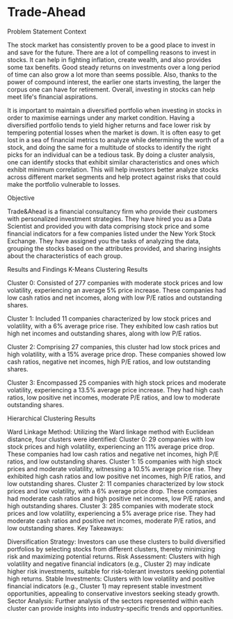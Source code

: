 # Trade-Ahead
Problem Statement
Context

The stock market has consistently proven to be a good place to invest in and save for the future. There are a lot of compelling reasons to invest in stocks. It can help in fighting inflation, create wealth, and also provides some tax benefits. Good steady returns on investments over a long period of time can also grow a lot more than seems possible. Also, thanks to the power of compound interest, the earlier one starts investing, the larger the corpus one can have for retirement. Overall, investing in stocks can help meet life's financial aspirations.

It is important to maintain a diversified portfolio when investing in stocks in order to maximise earnings under any market condition. Having a diversified portfolio tends to yield higher returns and face lower risk by tempering potential losses when the market is down. It is often easy to get lost in a sea of financial metrics to analyze while determining the worth of a stock, and doing the same for a multitude of stocks to identify the right picks for an individual can be a tedious task. By doing a cluster analysis, one can identify stocks that exhibit similar characteristics and ones which exhibit minimum correlation. This will help investors better analyze stocks across different market segments and help protect against risks that could make the portfolio vulnerable to losses.

Objective

Trade&Ahead is a financial consultancy firm who provide their customers with personalized investment strategies. They have hired you as a Data Scientist and provided you with data comprising stock price and some financial indicators for a few companies listed under the New York Stock Exchange. They have assigned you the tasks of analyzing the data, grouping the stocks based on the attributes provided, and sharing insights about the characteristics of each group.


Results and Findings
K-Means Clustering Results

Cluster 0: Consisted of 277 companies with moderate stock prices and low volatility, experiencing an average 5% price increase. These companies had low cash ratios and net incomes, along with low P/E ratios and outstanding shares.

Cluster 1: Included 11 companies characterized by low stock prices and volatility, with a 6% average price rise. They exhibited low cash ratios but high net incomes and outstanding shares, along with low P/E ratios.

Cluster 2: Comprising 27 companies, this cluster had low stock prices and high volatility, with a 15% average price drop. These companies showed low cash ratios, negative net incomes, high P/E ratios, and low outstanding shares.

Cluster 3: Encompassed 25 companies with high stock prices and moderate volatility, experiencing a 13.5% average price increase. They had high cash ratios, low positive net incomes, moderate P/E ratios, and low to moderate outstanding shares.

Hierarchical Clustering Results

Ward Linkage Method: Utilizing the Ward linkage method with Euclidean distance, four clusters were identified:
Cluster 0: 29 companies with low stock prices and high volatility, experiencing an 11% average price drop. These companies had low cash ratios and negative net incomes, high P/E ratios, and low outstanding shares.
Cluster 1: 15 companies with high stock prices and moderate volatility, witnessing a 10.5% average price rise. They exhibited high cash ratios and low positive net incomes, high P/E ratios, and low outstanding shares.
Cluster 2: 11 companies characterized by low stock prices and low volatility, with a 6% average price drop. These companies had moderate cash ratios and high positive net incomes, low P/E ratios, and high outstanding shares.
Cluster 3: 285 companies with moderate stock prices and low volatility, experiencing a 5% average price rise. They had moderate cash ratios and positive net incomes, moderate P/E ratios, and low outstanding shares.
Key Takeaways:

Diversification Strategy: Investors can use these clusters to build diversified portfolios by selecting stocks from different clusters, thereby minimizing risk and maximizing potential returns.
Risk Assessment: Clusters with high volatility and negative financial indicators (e.g., Cluster 2) may indicate higher risk investments, suitable for risk-tolerant investors seeking potential high returns.
Stable Investments: Clusters with low volatility and positive financial indicators (e.g., Cluster 1) may represent stable investment opportunities, appealing to conservative investors seeking steady growth.
Sector Analysis: Further analysis of the sectors represented within each cluster can provide insights into industry-specific trends and opportunities.
